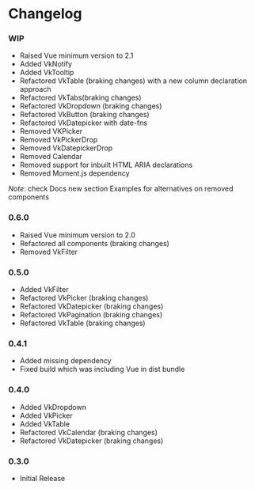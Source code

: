 # Changelog

### WIP

 - Raised Vue minimum version to 2.1
 - Added VkNotify
 - Added VkTooltip
 - Refactored VkTable (braking changes) with a new column declaration approach
 - Refactored VkTabs(braking changes)
 - Refactored VkDropdown (braking changes)
 - Refactored VkButton (braking changes)
 - Refactored VkDatepicker with date-fns
 - Removed VKPicker
 - Removed VkPickerDrop
 - Removed VkDatepickerDrop
 - Removed Calendar
 - Removed support for inbuilt HTML ARIA declarations
 - Removed Moment.js dependency

*Note*: check Docs new section Examples for alternatives on removed components

### 0.6.0

 - Raised Vue minimum version to 2.0
 - Refactored all components (braking changes)
 - Removed VkFilter

### 0.5.0

 - Added VkFilter
 - Refactored VkPicker (braking changes)
 - Refactored VkDatepicker (braking changes)
 - Refactored VkPagination (braking changes)
 - Refactored VkTable (braking changes)

### 0.4.1

 - Added missing dependency
 - Fixed build which was including Vue in dist bundle

### 0.4.0

 - Added VkDropdown
 - Added VkPicker
 - Added VkTable
 - Refactored VkCalendar (braking changes)
 - Refactored VkDatepicker (braking changes)

### 0.3.0

 - Initial Release
